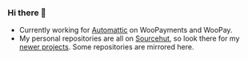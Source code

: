 ### Hi there 👋

<!--
**reykjalin/reykjalin** is a ✨ _special_ ✨ repository because its `README.md` (this file) appears on your GitHub profile.

Here are some ideas to get you started:

- 🔭 I’m currently working on ...
- 🌱 I’m currently learning ...
- 👯 I’m looking to collaborate on ...
- 🤔 I’m looking for help with ...
- 💬 Ask me about ...
- 📫 How to reach me: ...
- 😄 Pronouns: ...
- ⚡ Fun fact: ...
-->

- Currently working for [Automattic](https://automattic.com) on WooPayments and WooPay.
- My personal repositories are all on [Sourcehut](https://git.sr.ht), so look there for my [newer projects](https://www.thorlaksson.com/projects). Some repositories are mirrored here.

